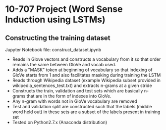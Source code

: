 # 10-707 Project (Word Sense Induction using LSTMs)

## Constructing the training dataset
Jupyter Notebook file: construct_dataset.ipynb

* Reads in Glove vectors and constructs a vocabulary from it so that order remains the same between GloVe and vocab used.
* Adds a "MASK" token at beginning of vocabulary so that indexing of GloVe starts from 1 and also facilitates masking during training the LSTM
* Reads through Wikipedia dataset (example Wikipedia subset provided in wikipedia_sentences_test.txt) and extracts n-grams at a given stride
* Constructs the train, validation and test sets which are basically n-grams that are in the form of indexes into GloVe.
* Any n-gram with words not in GloVe vocabulary are removed
* Test and validation split are constructed such that the labels (middle word held out) in these sets are a subset of the labels present in training set
* Tested on Python2.7.x (Anaconda distribution)
